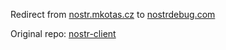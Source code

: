 Redirect from [nostr.mkotas.cz](https://nostr.mkotas.cz) to [nostrdebug.com](https://nostrdebug.com)

Original repo: [nostr-client](https://github.com/Marfusios/nostr-client)
